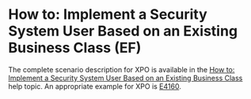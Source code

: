 # How to: Implement a Security System User Based on an Existing Business Class (EF)

<p>The complete scenario description for XPO is available in the <a href="http://help.devexpress.com/#Xaf/CustomDocument3452"><u>How to: Implement a Security System User Based on an Existing Business Class</u></a> help topic.
An appropriate example for XPO is <a href="https://www.devexpress.com/Support/Center/p/E4160">E4160</a>.

<br/>


